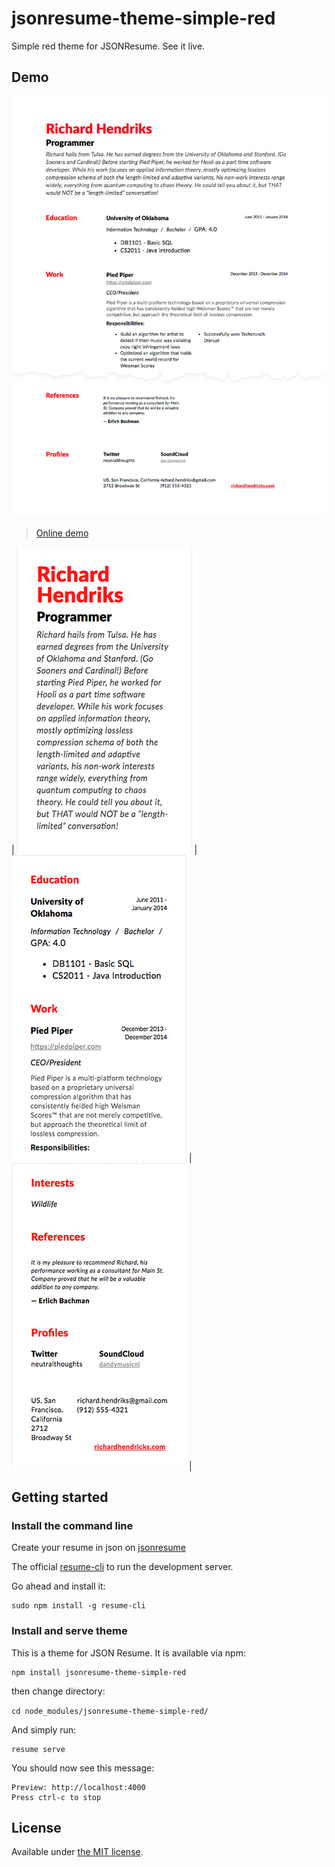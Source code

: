 # jsonresume-theme-simple-red
Simple red theme for JSONResume. See it live.

## Demo

![](./screenshots/screenshot-1.jpg)

> [Online demo](https://andrewavdeev.com/resume.html)

| ![](./screenshots/screenshot-2.png) | ![](./screenshots/screenshot-3.png) | ![](./screenshots/screenshot-4.png) |

## Getting started

### Install the command line

Create your resume in json on [jsonresume](https://jsonresume.org)

The official [resume-cli](https://github.com/jsonresume/resume-cli) to run the development server.

Go ahead and install it:

```
sudo npm install -g resume-cli
```
### Install and serve theme

This is a theme for JSON Resume. It is available via npm:

```
npm install jsonresume-theme-simple-red
```

then change directory:

`cd node_modules/jsonresume-theme-simple-red/`

And simply run:

```
resume serve
```

You should now see this message:

```
Preview: http://localhost:4000
Press ctrl-c to stop
```

## License

Available under [the MIT license](http://mths.be/mit).
